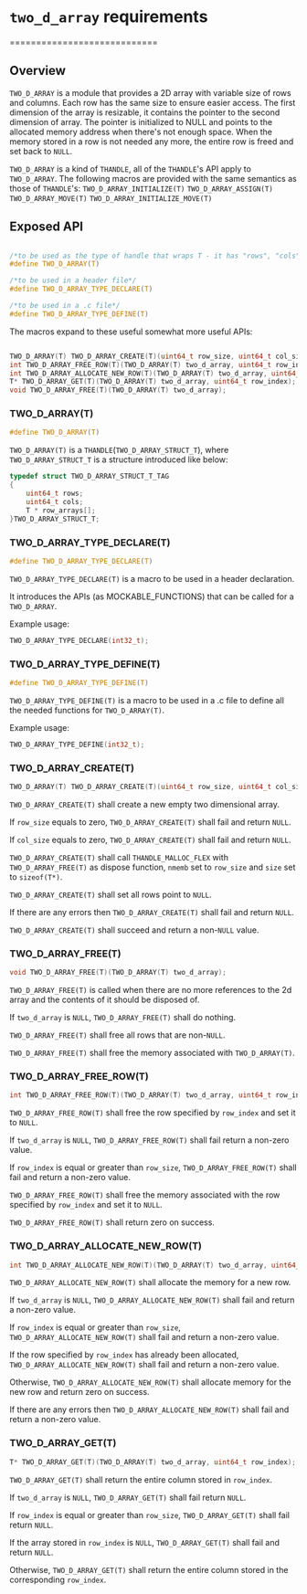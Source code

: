 # `two_d_array` requirements
============================

## Overview

`TWO_D_ARRAY` is a module that provides a 2D array with variable size of rows and columns. Each row has the same size to ensure easier access. The first dimension of the array is resizable, it contains the pointer to the second dimension of array. The pointer is initialized to NULL and points to the allocated memory address when there's not enough space. When the memory stored in a row is not needed any more, the entire row is freed and set back to `NULL`.

`TWO_D_ARRAY` is a kind of `THANDLE`, all of the `THANDLE`'s API apply to `TWO_D_ARRAY`. The following macros are provided with the same semantics as those of `THANDLE`'s:
`TWO_D_ARRAY_INITIALIZE(T)`
`TWO_D_ARRAY_ASSIGN(T)`
`TWO_D_ARRAY_MOVE(T)`
`TWO_D_ARRAY_INITIALIZE_MOVE(T)`


## Exposed API

```c

/*to be used as the type of handle that wraps T - it has "rows", "cols" and "row_arrays"*/
#define TWO_D_ARRAY(T)

/*to be used in a header file*/
#define TWO_D_ARRAY_TYPE_DECLARE(T)

/*to be used in a .c file*/
#define TWO_D_ARRAY_TYPE_DEFINE(T)
```

The macros expand to these useful somewhat more useful APIs:

```c

TWO_D_ARRAY(T) TWO_D_ARRAY_CREATE(T)(uint64_t row_size, uint64_t col_size);
int TWO_D_ARRAY_FREE_ROW(T)(TWO_D_ARRAY(T) two_d_array, uint64_t row_index);
int TWO_D_ARRAY_ALLOCATE_NEW_ROW(T)(TWO_D_ARRAY(T) two_d_array, uint64_t row_index);
T* TWO_D_ARRAY_GET(T)(TWO_D_ARRAY(T) two_d_array, uint64_t row_index);
void TWO_D_ARRAY_FREE(T)(TWO_D_ARRAY(T) two_d_array);

```

### TWO_D_ARRAY(T)

```c
#define TWO_D_ARRAY(T)
```
`TWO_D_ARRAY(T)` is a `THANDLE`(`TWO_D_ARRAY_STRUCT_T`), where `TWO_D_ARRAY_STRUCT_T` is a structure introduced like below:

```c
typedef struct TWO_D_ARRAY_STRUCT_T_TAG
{
    uint64_t rows;
    uint64_t cols;
    T * row_arrays[];
}TWO_D_ARRAY_STRUCT_T;
```

### TWO_D_ARRAY_TYPE_DECLARE(T)
```c
#define TWO_D_ARRAY_TYPE_DECLARE(T)
```

`TWO_D_ARRAY_TYPE_DECLARE(T)` is a macro to be used in a header declaration.

It introduces the APIs (as MOCKABLE_FUNCTIONS) that can be called for a `TWO_D_ARRAY`.

Example usage:

```c
TWO_D_ARRAY_TYPE_DECLARE(int32_t);
```

### TWO_D_ARRAY_TYPE_DEFINE(T)
```c
#define TWO_D_ARRAY_TYPE_DEFINE(T)
```

`TWO_D_ARRAY_TYPE_DEFINE(T)` is a macro to be used in a .c file to define all the needed functions for `TWO_D_ARRAY(T)`.

Example usage:

```c
TWO_D_ARRAY_TYPE_DEFINE(int32_t);
```


### TWO_D_ARRAY_CREATE(T)

```c
TWO_D_ARRAY(T) TWO_D_ARRAY_CREATE(T)(uint64_t row_size, uint64_t col_size);
```

`TWO_D_ARRAY_CREATE(T)` shall create a new empty two dimensional array.

If `row_size` equals to zero, `TWO_D_ARRAY_CREATE(T)` shall fail and return `NULL`.

If `col_size` equals to zero, `TWO_D_ARRAY_CREATE(T)` shall fail and return `NULL`.

`TWO_D_ARRAY_CREATE(T)` shall call `THANDLE_MALLOC_FLEX` with `TWO_D_ARRAY_FREE(T)` as dispose function, `nmemb` set to `row_size` and `size` set to `sizeof(T*)`.

`TWO_D_ARRAY_CREATE(T)` shall set all rows point to `NULL`.

If there are any errors then `TWO_D_ARRAY_CREATE(T)` shall fail and return `NULL`.

`TWO_D_ARRAY_CREATE(T)` shall succeed and return a non-`NULL` value.

### TWO_D_ARRAY_FREE(T)

```c
void TWO_D_ARRAY_FREE(T)(TWO_D_ARRAY(T) two_d_array);
```

`TWO_D_ARRAY_FREE(T)` is called when there are no more references to the 2d array and the contents of it should be disposed of.

If `two_d_array` is `NULL`, `TWO_D_ARRAY_FREE(T)` shall do nothing.

`TWO_D_ARRAY_FREE(T)` shall free all rows that are non-`NULL`.

`TWO_D_ARRAY_FREE(T)` shall free the memory associated with `TWO_D_ARRAY(T)`.

### TWO_D_ARRAY_FREE_ROW(T)

```c
int TWO_D_ARRAY_FREE_ROW(T)(TWO_D_ARRAY(T) two_d_array, uint64_t row_index);
```

`TWO_D_ARRAY_FREE_ROW(T)` shall free the row specified by `row_index` and set it to `NULL`.

If `two_d_array` is `NULL`, `TWO_D_ARRAY_FREE_ROW(T)` shall fail return a non-zero value.

If `row_index` is equal or greater than `row_size`, `TWO_D_ARRAY_FREE_ROW(T)` shall fail and return a non-zero value.

`TWO_D_ARRAY_FREE_ROW(T)` shall free the memory associated with the row specified by `row_index` and set it to `NULL`.

`TWO_D_ARRAY_FREE_ROW(T)` shall return zero on success.

### TWO_D_ARRAY_ALLOCATE_NEW_ROW(T)

```c
int TWO_D_ARRAY_ALLOCATE_NEW_ROW(T)(TWO_D_ARRAY(T) two_d_array, uint64_t row_index);
```

`TWO_D_ARRAY_ALLOCATE_NEW_ROW(T)` shall allocate the memory for a new row.

If `two_d_array` is `NULL`, `TWO_D_ARRAY_ALLOCATE_NEW_ROW(T)` shall fail and return a non-zero value.

If `row_index` is equal or greater than `row_size`, `TWO_D_ARRAY_ALLOCATE_NEW_ROW(T)` shall fail and return a non-zero value.

If the row specified by `row_index` has already been allocated, `TWO_D_ARRAY_ALLOCATE_NEW_ROW(T)` shall fail and return a non-zero value.

Otherwise, `TWO_D_ARRAY_ALLOCATE_NEW_ROW(T)` shall allocate memory for the new row and return zero on success.

If there are any errors then `TWO_D_ARRAY_ALLOCATE_NEW_ROW(T)` shall fail and return a non-zero value.

### TWO_D_ARRAY_GET(T)

```c
T* TWO_D_ARRAY_GET(T)(TWO_D_ARRAY(T) two_d_array, uint64_t row_index);
```

`TWO_D_ARRAY_GET(T)` shall return the entire column stored in `row_index`.

If `two_d_array` is `NULL`, `TWO_D_ARRAY_GET(T)` shall fail return `NULL`.

If `row_index` is equal or greater than `row_size`, `TWO_D_ARRAY_GET(T)` shall fail return `NULL`.

If the array stored in `row_index` is `NULL`, `TWO_D_ARRAY_GET(T)` shall fail and return `NULL`.

Otherwise, `TWO_D_ARRAY_GET(T)` shall return the entire column stored in the corresponding `row_index`.
